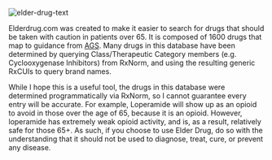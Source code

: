![elder-drug-text](https://user-images.githubusercontent.com/59215665/131998947-b11a931e-dd51-4610-8daf-65de54e0423c.png)


Elderdrug.com was created to make it easier to search for drugs that should be taken with caution in patients over 65. It is composed of 1600 drugs that map to guidance from [AGS](https://geriatricscareonline.org/ProductAbstract/american-geriatrics-society-updated-beers-criteria-for-potentially-inappropriate-medication-use-in-older-adults/CL001). Many drugs in this database have been determined by querying Class/Therapeutic Category members (e.g. Cyclooxygenase Inhibitors) from RxNorm, and using the resulting generic RxCUIs to query brand names. 

While I hope this is a useful tool, the drugs in this database were determined programmatically via RxNorm, so I cannot guarantee every entry will be accurate. For example, Loperamide will show up as an opioid to avoid in those over the age of 65, because it is an opioid. However, loperamide has extremely weak opioid activity, and is, as a result, relatively safe for those 65+. As such, if you choose to use Elder Drug, do so with the understanding that it should not be used to diagnose, treat, cure, or prevent any disease.
